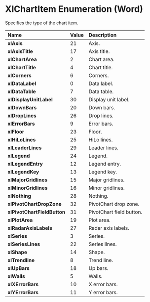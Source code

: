 
# XlChartItem Enumeration (Word)

Specifies the type of the chart item.



|**Name**|**Value**|**Description**|
|:-----|:-----|:-----|
|**xlAxis**|21|Axis.|
|**xlAxisTitle**|17|Axis title.|
|**xlChartArea**|2|Chart area.|
|**xlChartTitle**|4|Chart title.|
|**xlCorners**|6|Corners.|
|**xlDataLabel**|0|Data label.|
|**xlDataTable**|7|Data table.|
|**xlDisplayUnitLabel**|30|Display unit label.|
|**xlDownBars**|20|Down bars.|
|**xlDropLines**|26|Drop lines.|
|**xlErrorBars**|9|Error bars.|
|**xlFloor**|23|Floor.|
|**xlHiLoLines**|25|HiLo lines.|
|**xlLeaderLines**|29|Leader lines.|
|**xlLegend**|24|Legend.|
|**xlLegendEntry**|12|Legend entry.|
|**xlLegendKey**|13|Legend key.|
|**xlMajorGridlines**|15|Major gridlines.|
|**xlMinorGridlines**|16|Minor gridlines.|
|**xlNothing**|28|Nothing.|
|**xlPivotChartDropZone**|32|PivotChart drop zone.|
|**xlPivotChartFieldButton**|31|PivotChart field button.|
|**xlPlotArea**|19|Plot area.|
|**xlRadarAxisLabels**|27|Radar axis labels.|
|**xlSeries**|3|Series.|
|**xlSeriesLines**|22|Series lines.|
|**xlShape**|14|Shape.|
|**xlTrendline**|8|Trend line.|
|**xlUpBars**|18|Up bars.|
|**xlWalls**|5|Walls.|
|**xlXErrorBars**|10|X error bars.|
|**xlYErrorBars**|11|Y error bars.|
